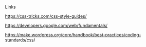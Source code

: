 Links

https://css-tricks.com/css-style-guides/

https://developers.google.com/web/fundamentals/

https://make.wordpress.org/core/handbook/best-practices/coding-standards/css/
